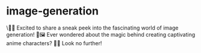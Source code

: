 # image-generation
\🎨✨ Excited to share a sneak peek into the fascinating world of image generation! 🌟🖼️  Ever wondered about the magic behind creating captivating anime characters? 🤔✨ Look no further!
